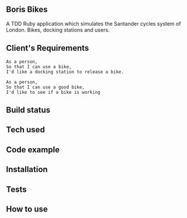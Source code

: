 ## Boris Bikes

A TDD Ruby application which simulates the Santander cycles system of London. Bikes, docking stations and users.

## Client's Requirements

```
As a person,
So that I can use a bike,
I'd like a docking station to release a bike.

As a person,
So that I can use a good bike,
I'd like to see if a bike is working
```

## Build status

## Tech used

## Code example

## Installation

## Tests

## How to use